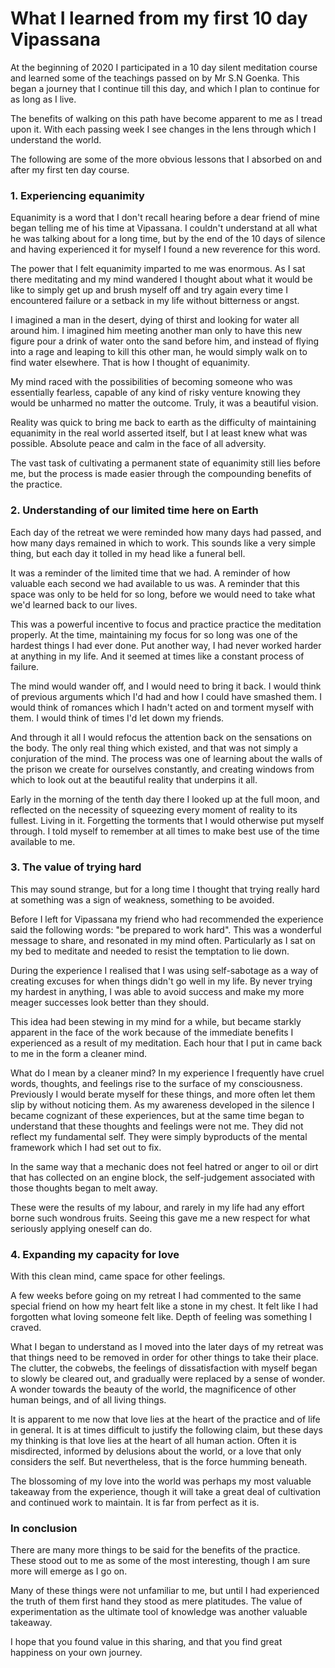 # What I learned from my first 10 day Vipassana

At the beginning of 2020 I participated in a 10 day silent meditation course and learned some of the teachings passed on by Mr S.N Goenka. This began a journey that I continue till this day, and which I plan to continue for as long as I live. 

The benefits of walking on this path have become apparent to me as I tread upon it. With each passing week I see changes in the lens through which I understand the world. 

The following are some of the more obvious lessons that I absorbed on and after my first ten day course.

### 1. Experiencing equanimity

Equanimity is a word that I don't recall hearing before a dear friend of mine began telling me of his time at Vipassana. I couldn't understand at all what he was talking about for a long time, but by the end of the 10 days of silence and having experienced it for myself I found a new reverence for this word. 

The power that I felt equanimity imparted to me was enormous. As I sat there meditating and my mind wandered I thought about what it would be like to simply get up and brush myself off and try again every time I encountered failure or a setback in my life without bitterness or angst. 

I imagined a man in the desert, dying of thirst and looking for water all around him. I imagined him meeting another man only to have this new figure pour a drink of water onto the sand before him, and instead of flying into a rage and leaping to kill this other man, he would simply walk on to find water elsewhere. That is how I thought of equanimity. 

My mind raced with the possibilities of becoming someone who was essentially fearless, capable of any kind of risky venture knowing they would be unharmed no matter the outcome. Truly, it was a beautiful vision. 

Reality was quick to bring me back to earth as the difficulty of maintaining equanimity in the real world asserted itself, but I at least knew what was possible. Absolute peace and calm in the face of all adversity. 

The vast task of cultivating a permanent state of equanimity still lies before me, but the process is made easier through the compounding benefits of the practice. 

### 2. Understanding of our limited time here on Earth

Each day of the retreat we were reminded how many days had passed, and how many days remained in which to work. This sounds like a very simple thing, but each day it tolled in my head like a funeral bell. 

It was a reminder of the limited time that we had. A reminder of how valuable each second we had available to us was. A reminder that this space was only to be held for so long, before we would need to take what we'd learned back to our lives. 

This was a powerful incentive to focus and practice practice the meditation properly. At the time, maintaining my focus for so long was one of the hardest things I had ever done. Put another way, I had never worked harder at anything in my life. And it seemed at times like a constant process of failure. 

The mind would wander off, and I would need to bring it back. I would think of previous arguments which I'd had and how I could have smashed them. I would think of romances which I hadn't acted on and torment myself with them. I would think of times I'd let down my friends. 

And through it all I would refocus the attention back on the sensations on the body. The only real thing which existed, and that was not simply a conjuration of the mind. The process was one of learning about the walls of the prison we create for ourselves constantly, and creating windows from which to look out at the beautiful reality that underpins it all. 

Early in the morning of the tenth day there I looked up at the full moon, and reflected on the necessity of squeezing every moment of reality to its fullest. Living in it. Forgetting the torments that I would otherwise put myself through. I told myself to remember at all times to make best use of the time available to me. 

### 3. The value of trying hard

This may sound strange, but for a long time I thought that trying really hard at something was a sign of weakness, something to be avoided. 

Before I left for Vipassana my friend who had recommended the experience said the following words: "be prepared to work hard". This was a wonderful message to share, and resonated in my mind often. Particularly as I sat on my bed to meditate and needed to resist the temptation to lie down. 

During the experience I realised that I was using self-sabotage as a way of creating excuses for when things didn't go well in my life. By never trying my hardest in anything, I was able to avoid success and make my more meager successes look better than they should. 

This idea had been stewing in my mind for a while, but became starkly apparent in the face of the work because of the immediate benefits I experienced as a result of my meditation. Each hour that I put in came back to me in the form a cleaner mind. 

What do I mean by a cleaner mind? In my experience I frequently have cruel words, thoughts, and feelings rise to the surface of my consciousness. Previously I would berate myself for these things, and more often let them slip by without noticing them. As my awareness developed in the silence I became cognizant of these experiences, but at the same time began to understand that these thoughts and feelings were not me. They did not reflect my fundamental self. They were simply byproducts of the mental framework which I had set out to fix. 

In the same way that a mechanic does not feel hatred or anger to oil or dirt that has collected on an engine block, the self-judgement associated with those thoughts began to melt away. 

These were the results of my labour, and rarely in my life had any effort borne such wondrous fruits. Seeing this gave me a new respect for what seriously applying oneself can do.

### 4. Expanding my capacity for love

With this clean mind, came space for other feelings. 

A few weeks before going on my retreat I had commented to the same special friend on how my heart felt like a stone in my chest. It felt like I had forgotten what loving someone felt like. Depth of feeling was something I craved. 

What I began to understand as I moved into the later days of my retreat was that things need to be removed in order for other things to take their place. The clutter, the cobwebs, the feelings of dissatisfaction with myself began to slowly be cleared out, and gradually were replaced by a sense of wonder. A wonder towards the beauty of the world, the magnificence of other human beings, and of all living things. 

It is apparent to me now that love lies at the heart of the practice and of life in general. It is at times difficult to justify the following claim, but these days my thinking is that love lies at the heart of all human action. Often it is misdirected, informed by delusions about the world, or a love that only considers the self. But nevertheless, that is the force humming beneath.

The blossoming of my love into the world was perhaps my most valuable takeaway from the experience, though it will take a great deal of cultivation and continued work to maintain. It is far from perfect as it is. 

### In conclusion

There are many more things to be said for the benefits of the practice. These stood out to me as some of the most interesting, though I am sure more will emerge as I go on. 

Many of these things were not unfamiliar to me, but until I had experienced the truth of them first hand they stood as mere platitudes. The value of experimentation as the ultimate tool of knowledge was another valuable takeaway. 

I hope that you found value in this sharing, and that you find great happiness on your own journey.